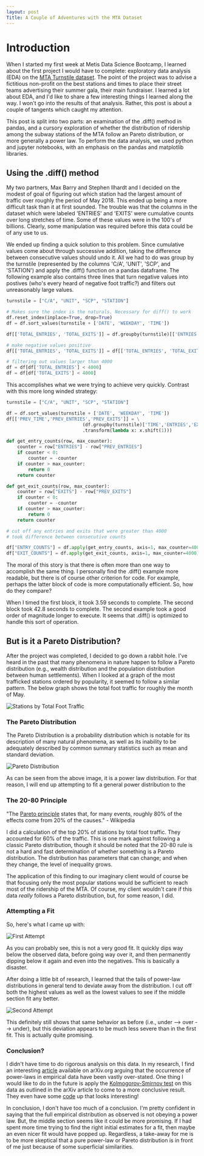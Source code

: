 ```yaml
---
layout: post
Title: A Couple of Adventures with the MTA Dataset
---
```


# Introduction

When I started my first week at Metis Data Science Bootcamp, I learned about the first project I would have to complete: exploratory data analysis (EDA) on the [MTA Turnstile
dataset](http://web.mta.info/developers/turnstile.html). The point of the project was to advise a fictitious non-profit on the best stations and times to place their street teams advertising their summer gala, their main fundraiser. I learned a lot about EDA, and I'd like to share a few interesting things I learned along the way. I won't go into the results of that analysis. Rather, this post is about a couple of tangents which caught my attention. 

This post is split into two parts: an examination of the .diff() method in pandas, and a cursory exploration of whether the distribution of ridership among the subway stations of the MTA follow an Pareto distribution, or more generally a power law. To perform the data analysis, we used python and jupyter notebooks, with an emphasis on the pandas and matplotlib libraries.

## Using the .diff() method

My two partners, Max Barry and Stephen Ilhardt and I decided on the modest of goal of figuring out which station had the largest amount of traffic over roughly the period of May 2018. This ended up being a more difficult task than it at first sounded. The trouble was that the columns in the dataset which were labeled 'ENTRIES' and 'EXITS' were cumulative counts over long stretches of time. Some of these values were in the 100's of billions. Clearly, some manipulation was required before this data could be of any use to us.

We ended up finding a quick solution to this problem. Since cumulative values come about through successive addition, taking the difference between consecutive values should undo it. All we had to do was group by the turnstile (represented by the columns 'C/A', 'UNIT', 'SCP', and 'STATION') and apply the .diff() function on a pandas dataframe. The following example also contains three lines that turn negative values into postives (who's every heard of negative foot traffic?) and filters out unreasonably large values.

```python
turnstile = ["C/A", "UNIT", "SCP", "STATION"]

# Makes sure the index is the naturals. Necessary for diff() to work
df.reset_index(inplace=True, drop=True)
df = df.sort_values(turnstile + ['DATE', 'WEEKDAY', 'TIME']) 

df[['TOTAL_ENTRIES', 'TOTAL_EXITS']] = df.groupby(turnstile)[['ENTRIES', 'EXITS']].diff()

# make negative values positive
df[['TOTAL_ENTRIES', 'TOTAL_EXITS']] = df[['TOTAL_ENTRIES', 'TOTAL_EXITS']].apply(abs)

# filtering out values larger than 4000
df = df[df['TOTAL_ENTRIES'] < 4000]
df = df[df['TOTAL_EXITS'] < 4000]
```

This accomplishes what we were trying to achieve very quickly. Contrast with this more long winded strategy:

```python
turnstile = ["C/A", "UNIT", "SCP", "STATION"]

df = df.sort_values(turnstile + ['DATE', 'WEEKDAY', 'TIME']) 
df[['PREV_TIME','PREV_ENTRIES','PREV_EXITS']] = \
                            (df.groupby(turnstile)['TIME','ENTRIES','EXITS']\
                            .transform(lambda x: x.shift(1)))

def get_entry_counts(row, max_counter):
    counter = row["ENTRIES"] - row["PREV_ENTRIES"]
    if counter < 0:
        counter = -counter
    if counter > max_counter: 
        return 0 
    return counter

def get_exit_counts(row, max_counter):
    counter = row["EXITS"] - row["PREV_EXITS"]
    if counter < 0:
        counter = -counter
    if counter > max_counter:
        return 0
    return counter

# cut off any entries and exits that were greater than 4000
# took difference between consecutive counts

df["ENTRY_COUNTS"] = df.apply(get_entry_counts, axis=1, max_counter=4000) 
df["EXIT_COUNTS"] = df.apply(get_exit_counts, axis=1, max_counter=4000)

```

The moral of this story is that there is often more than one way to accomplish the same thing. I personally find the .diff() example more readable, but there is of course other criterion for code. For example, perhaps the latter block of code is more computationally efficient. So, how do they compare?

When I timed the first block, it took 3.59 seconds to complete. The second block took 42.8 seconds to complete. The second example took a good order of magnitude longer to execute. It seems that .diff() is optimized to handle this sort of operation. 

## But is it a Pareto Distribution?

After the project was completed, I decided to go down a rabbit hole. I've heard in the past that many phenomena in nature happen to follow a Pareto distribution (e.g., wealth distribution and the population distribution between human settlements). When I looked at a graph of the most trafficked stations ordered by popularity, it seemed to follow a similar pattern. The below graph shows the total foot traffic for roughly the month of May.

![Stations by Total Foot Traffic](images/Pareto.svg)

### The Pareto Distribution

The Pareto Distribution is a probability distribution which is notable for its description of many natural phenomena, as well as its inability to be adequately described by common summary statistics such as mean and standard deviation. 

![Pareto Distribution](/images/Probability_density_function_of_Pareto_distribution.svg.png)

As can be seen from the above image, it is a power law distribution. For that reason, I will end up attempting to fit a general power distribution to the 

### The 20-80 Principle

"The [Pareto principle](https://en.wikipedia.org/wiki/Pareto_principle) states that, for many events, roughly 80% of the effects come from 20% of the causes." - Wikipedia

I did a calculation of the top 20% of stations by total foot traffic. They accounted for 60% of the traffic. This is one mark against following a classic Pareto distribution, though it should be noted that the 20-80 rule is not a hard and fast determination of whether something is a Pareto distribution. The distribution has parameters that can change; and when they change, the level of inequality grows.

The application of this finding to our imaginary client would of course be that focusing only the most popular stations would be sufficient to reach most of the ridership of the MTA. Of course, my client wouldn't care if this data *really* follows a Pareto distribution, but, for some reason, I did.

### Attempting a Fit

So, here's what I came up with:

![First Attempt](images/fit_first_attempt.svg)

As you can probably see, this is not a very good fit. It quickly dips way below the observed data, before going way over it, and then permanently dipping below it again and even into the negatives. This is basically a disaster. 

After doing a little bit of research, I learned that the tails of power-law distributions in general tend to deviate away from the distribution. I cut off both the highest values as well as the lowest values to see if the middle section fit any better.

![Second Attempt](images/fit_second_attempt.svg)

This definitely still shows that same behavior as before (i.e., under --> over --> under), but this deviation appears to be much less severe than in the first fit. This is actually quite promising.

### Conclusion?

I didn't have time to do rigorous analysis on this data. In my research, I find an interesting [article](https://arxiv.org/pdf/0706.1062.pdf) available on arXiv.org arguing that the occurrence of power-laws in empirical data have been vastly over-stated. One thing I would like to do in the future is apply the [Kolmogorov-Smirnov test](https://en.wikipedia.org/wiki/Kolmogorov%E2%80%93Smirnov_test) on this data as outlined in the arXiv article to come to a more conclusive result. They even have some [code](http://tuvalu.santafe.edu/~aaronc/powerlaws/) up that looks interesting!

In conclusion, I don't have too much of a conclusion. I'm pretty confident in saying that the full empirical distribution as observed is not obeying a power law. But, the middle section seems like it could be more promising. If I had spent more time trying to find the right initial estimates for a fit, then maybe an even nicer fit would have popped up. Regardless, a take-away for me is to be more skeptical that a pure power-law or Pareto distribution is in front of me just because of some superficial similarities.

